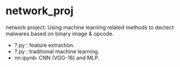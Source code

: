 # network_proj
network project: 
Using machine learning related methods to dectect malwares based on binary image & opcode. 

- ?.py : feature extraction.
- ?.py : traditional machine learning.
- nn.ipynb: CNN (VGG-16) and MLP.
